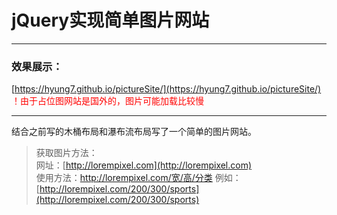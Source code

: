 # jQuery实现简单图片网站

---
### 效果展示：   
[https://hyung7.github.io/pictureSite/](https://hyung7.github.io/pictureSite/)
<font color=#f00>！由于占位图网站是国外的，图片可能加载比较慢</font>

---
结合之前写的木桶布局和瀑布流布局写了一个简单的图片网站。
>获取图片方法：  
网址：[http://lorempixel.com](http://lorempixel.com)  
使用方法：http://lorempixel.com/宽/高/分类
例如：[http://lorempixel.com/200/300/sports](http://lorempixel.com/200/300/sports)